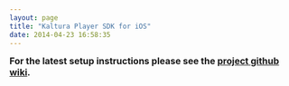 ```yaml
---
layout: page
title: "Kaltura Player SDK for iOS"
date: 2014-04-23 16:58:35
---
```


<span style="font-size: medium;"><strong>For the latest setup instructions please see the <a href="https://github.com/kaltura/player-sdk-native-ios/wiki">project github wiki</a>.</strong></span>
